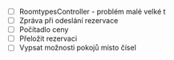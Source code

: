 - [ ] RoomtypesController - problém malé velké t
- [ ] Zpráva při odeslání rezervace
- [ ] Počítadlo ceny
- [ ] Přeložit rezervaci
- [ ] Vypsat možnosti pokojů místo čísel
